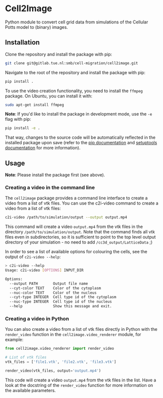 # Cell2Image

Python module to convert cell grid data from simulations of the Cellular Potts
model to (binary) images.


## Installation

Clone the repository and install the package with pip:

```bash
git clone git@gitlab.tue.nl:smb/cell-migration/cell2image.git
```

Navigate to the root of the repository and install the package with pip:

```bash
pip install .
```

To use the video creation functionality, you need to install the `ffmpeg` package.
On Ubuntu, you can install it with:

```bash
sudo apt-get install ffmpeg
```

**Note**: If you'd like to install the package in development mode, use the `-e`
flag with pip:

```bash
pip install -e .
```

That way, changes to the source code will be automatically reflected in the
installed package upon save (refer to the
[pip documentation](https://pip.pypa.io/en/stable/cli/pip_install/#options) and
[setuptools documentation](https://setuptools.pypa.io/en/latest/userguide/development_mode.html)
for more information).

## Usage

**Note**: Please install the package first (see above).

### Creating a video in the command line

The `cell2image` package provides a command line interface to create a video from
a list of vtk files. You can use the c2i-video command to create a video from a list
of vtk files:

```bash
c2i-video /path/to/simulation/output --output output.mp4
```

This command will create a video `output.mp4` from the vtk files in the directory
`/path/to/simulation/output`. Note that the command finds all vtk files even in
subdirectories, so it is sufficient to point to the top level output directory of your
simulation - no need to add `/cc3d_output/LatticeData` ;)

In order to see a list of available options for colouring the cells, see the output
of `c2i-video --help`:

```bash
> c2i-video --help
Usage: c2i-video [OPTIONS] INPUT_DIR

Options:
  --output PATH       Output file name
  --cyt-color TEXT    Color of the cytoplasm
  --nuc-color TEXT    Color of the nucleus
  --cyt-type INTEGER  Cell type id of the cytoplasm
  --nuc-type INTEGER  Cell type id of the nucleus
  --help              Show this message and exit.
```

### Creating a video in Python

You can also create a video from a list of vtk files directly in Python with the
`render_video` function in the `cell2image.video_renderer` module, for example:

```python
from cell2image.video_renderer import render_video

# List of vtk files
vtk_files = ['file1.vtk', 'file2.vtk', 'file3.vtk']

render_video(vtk_files, output='output.mp4')
```
This code will create a video `output.mp4` from the vtk files in the list.
Have a look at the docstring of the `render_video` function for more information on
the available parameters.
